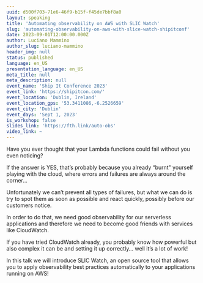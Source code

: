 ```yaml
---
uuid: d500f703-71e6-46f9-b15f-f45de7bbf8a0
layout: speaking
title: 'Automating observability on AWS with SLIC Watch'
slug: 'automating-observability-on-aws-with-slice-watch-shipitconf'
date: 2023-09-01T12:00:00.000Z
author: Luciano Mammino
author_slug: luciano-mammino
header_img: null
status: published
language: en_US
presentation_language: en_US
meta_title: null
meta_description: null
event_name: 'Ship It Conference 2023'
event_link: 'https://shipitcon.com/'
event_location: 'Dublin, Ireland'
event_location_gps: '53.3411086,-6.2526659'
event_city: 'Dublin'
event_days: 'Sept 1, 2023'
is_workshop: false
slides_link: 'https://fth.link/auto-obs'
video_link: ~
---
```


Have you ever thought that your Lambda functions could fail without you even noticing?

If the answer is YES, that’s probably because you already “burnt" yourself playing with the cloud, where errors and failures are always around the corner…

Unfortunately we can’t prevent all types of failures, but what we can do is try to spot them as soon as possible and react quickly, possibly before our customers notice.

In order to do that, we need good observability for our serverless applications and therefore we need to become good friends with services like CloudWatch.

If you have tried CloudWatch already, you probably know how powerful but also complex it can be and setting it up correctly… well it’s a lot of work!

In this talk we will introduce SLIC Watch, an open source tool that allows you to apply observability best practices automatically to your applications running on AWS!